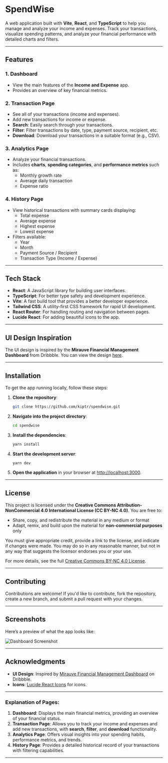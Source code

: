 # SpendWise

A web application built with **Vite**, **React**, and **TypeScript** to help you manage and analyze your income and expenses. Track your transactions, visualize spending patterns, and analyze your financial performance with detailed charts and filters.

---

## Features

### 1. **Dashboard**
   - View the main features of the **Income and Expense** app.
   - Provides an overview of key financial metrics.

### 2. **Transaction Page**
   - See all of your transactions (income and expenses).
   - Add new transactions for income or expense.
   - **Search**: Easily search through your transactions.
   - **Filter**: Filter transactions by date, type, payment source, recipient, etc.
   - **Download**: Download your transactions in a suitable format (e.g., CSV).

### 3. **Analytics Page**
   - Analyze your financial transactions.
   - Includes **charts**, **spending categories**, and **performance metrics** such as:
     - Monthly growth rate
     - Average daily transaction
     - Expense ratio

### 4. **History Page**
   - View historical transactions with summary cards displaying:
     - Total expense
     - Average expense
     - Highest expense
     - Lowest expense
   - Filters available:
     - Year
     - Month
     - Payment Source / Recipient
     - Transaction Type (Income / Expense)

---

## Tech Stack

- **React**: A JavaScript library for building user interfaces.
- **TypeScript**: For better type safety and development experience.
- **Vite**: A fast build tool that provides a better developer experience.
- **Tailwind CSS**: A utility-first CSS framework for rapid UI development.
- **React Router**: For handling routing and navigation between pages.
- **Lucide React**: For adding beautiful icons to the app.

---

## UI Design Inspiration

The UI design is inspired by the **Mirauve Financial Management Dashboard** from Dribbble. You can view the design [here](https://dribbble.com/shots/23051720-Mirauve-Financial-Management-Dashboard).

---

## Installation

To get the app running locally, follow these steps:

1. **Clone the repository**:
    ```bash
    git clone https://github.com/kiptr/spendwise.git
    ```

2. **Navigate into the project directory**:
    ```bash
    cd spendwise
    ```

3. **Install the dependencies**:
    ```bash
    yarn install
    ```

4. **Start the development server**:
    ```bash
    yarn dev
    ```

5. **Open the application** in your browser at [http://localhost:3000](http://localhost:3000).

---

## License

This project is licensed under the **Creative Commons Attribution-NonCommercial 4.0 International License (CC BY-NC 4.0)**. You are free to:
- Share, copy, and redistribute the material in any medium or format
- Adapt, remix, and build upon the material for **non-commercial purposes** only

You must give appropriate credit, provide a link to the license, and indicate if changes were made. You may do so in any reasonable manner, but not in any way that suggests the licensor endorses you or your use.

For more details, see the full [Creative Commons BY-NC 4.0 License](https://creativecommons.org/licenses/by-nc/4.0/).

---

## Contributing

Contributions are welcome! If you'd like to contribute, fork the repository, create a new branch, and submit a pull request with your changes.

---

## Screenshots

Here’s a preview of what the app looks like:

![Dashboard Screenshot](path-to-your-screenshot.png)

---

## Acknowledgments

- **UI Design**: Inspired by [Mirauve Financial Management Dashboard](https://dribbble.com/shots/23051720-Mirauve-Financial-Management-Dashboard) on Dribbble.
- **Icons**: [Lucide React Icons](https://github.com/lucide-icons/lucide) for icons.

---

### Explanation of Pages:
1. **Dashboard**: Displays the main financial metrics, providing an overview of your financial status.
2. **Transaction Page**: Allows you to track your income and expenses and add new transactions, with **search**, **filter**, and **download** functionality.
3. **Analytics Page**: Offers visual insights into your spending habits, performance metrics, and trends.
4. **History Page**: Provides a detailed historical record of your transactions with filtering capabilities.

---
